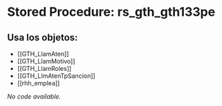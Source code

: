 # Stored Procedure: rs_gth_gth133pe

## Usa los objetos:
- [[GTH_LlamAten]]
- [[GTH_LlamMotivo]]
- [[GTH_LlamRoles]]
- [[GTH_LlmAtenTpSancion]]
- [[rhh_emplea]]

*No code available.*
